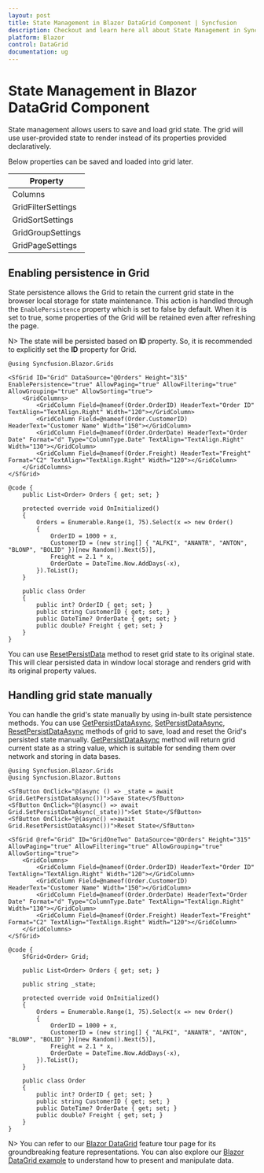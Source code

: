 ```yaml
---
layout: post
title: State Management in Blazor DataGrid Component | Syncfusion
description: Checkout and learn here all about State Management in Syncfusion Blazor DataGrid component and more.
platform: Blazor
control: DataGrid
documentation: ug
---
```


# State Management in Blazor DataGrid Component

State management allows users to save and load grid state. The grid will use user-provided state to render instead of its properties provided declaratively.

Below properties can be saved and loaded into grid later.

Property|
-----|
Columns |
GridFilterSettings |
GridSortSettings |
GridGroupSettings |
GridPageSettings |

## Enabling persistence in Grid

State persistence allows the Grid to retain the current grid state in the browser local storage for state maintenance. This action is handled through the `EnablePersistence` property which is set to false by default. When it is set to true, some properties of the Grid will be retained even after refreshing the page.

N> The state will be persisted based on **ID** property. So, it is recommended to explicitly set the **ID** property for Grid.

```cshtml
@using Syncfusion.Blazor.Grids

<SfGrid ID="Grid" DataSource="@Orders" Height="315" EnablePersistence="true" AllowPaging="true" AllowFiltering="true" AllowGrouping="true" AllowSorting="true">
    <GridColumns>
        <GridColumn Field=@nameof(Order.OrderID) HeaderText="Order ID" TextAlign="TextAlign.Right" Width="120"></GridColumn>
        <GridColumn Field=@nameof(Order.CustomerID) HeaderText="Customer Name" Width="150"></GridColumn>
        <GridColumn Field=@nameof(Order.OrderDate) HeaderText="Order Date" Format="d" Type="ColumnType.Date" TextAlign="TextAlign.Right" Width="130"></GridColumn>
        <GridColumn Field=@nameof(Order.Freight) HeaderText="Freight" Format="C2" TextAlign="TextAlign.Right" Width="120"></GridColumn>
    </GridColumns>
</SfGrid>

@code {
    public List<Order> Orders { get; set; }

    protected override void OnInitialized()
    {
        Orders = Enumerable.Range(1, 75).Select(x => new Order()
        {
            OrderID = 1000 + x,
            CustomerID = (new string[] { "ALFKI", "ANANTR", "ANTON", "BLONP", "BOLID" })[new Random().Next(5)],
            Freight = 2.1 * x,
            OrderDate = DateTime.Now.AddDays(-x),
        }).ToList();
    }

    public class Order
    {
        public int? OrderID { get; set; }
        public string CustomerID { get; set; }
        public DateTime? OrderDate { get; set; }
        public double? Freight { get; set; }
    }
}
```

You can use [ResetPersistData](https://help.syncfusion.com/cr/blazor/Syncfusion.Blazor.Grids.SfGrid-1.html#Syncfusion_Blazor_Grids_SfGrid_1_ResetPersistData) method to reset grid state to its original state. This will clear persisted data in window local storage and renders grid with its original property values.

## Handling grid state manually

You can handle the grid's state manually by using in-built state persistence methods. You can use [GetPersistDataAsync](https://help.syncfusion.com/cr/blazor/Syncfusion.Blazor.Grids.SfGrid-1.html#Syncfusion_Blazor_Grids_SfGrid_1_GetPersistDataAsync), [SetPersistDataAsync](https://help.syncfusion.com/cr/blazor/Syncfusion.Blazor.Grids.SfGrid-1.html#Syncfusion_Blazor_Grids_SfGrid_1_SetPersistDataAsync_System_String_), [ResetPersistDataAsync](https://help.syncfusion.com/cr/blazor/Syncfusion.Blazor.Grids.SfGrid-1.html#Syncfusion_Blazor_Grids_SfGrid_1_ResetPersistDataAsync) methods of grid to save, load and reset the Grid's persisted state manually. [GetPersistDataAsync](https://help.syncfusion.com/cr/blazor/Syncfusion.Blazor.Grids.SfGrid-1.html#Syncfusion_Blazor_Grids_SfGrid_1_GetPersistDataAsync) method will return grid current state as a string value, which is suitable for sending them over network and storing in data bases.

```cshtml
@using Syncfusion.Blazor.Grids
@using Syncfusion.Blazor.Buttons

<SfButton OnClick="@(async () => _state = await Grid.GetPersistDataAsync())">Save State</SfButton>
<SfButton OnClick="@(async() => await Grid.SetPersistDataAsync(_state))">Set State</SfButton>
<SfButton OnClick="@(async() =>await Grid.ResetPersistDataAsync())">Reset State</SfButton>

<SfGrid @ref="Grid" ID="GridOneTwo" DataSource="@Orders" Height="315" AllowPaging="true" AllowFiltering="true" AllowGrouping="true" AllowSorting="true">
    <GridColumns>
        <GridColumn Field=@nameof(Order.OrderID) HeaderText="Order ID" TextAlign="TextAlign.Right" Width="120"></GridColumn>
        <GridColumn Field=@nameof(Order.CustomerID) HeaderText="Customer Name" Width="150"></GridColumn>
        <GridColumn Field=@nameof(Order.OrderDate) HeaderText="Order Date" Format="d" Type="ColumnType.Date" TextAlign="TextAlign.Right" Width="130"></GridColumn>
        <GridColumn Field=@nameof(Order.Freight) HeaderText="Freight" Format="C2" TextAlign="TextAlign.Right" Width="120"></GridColumn>
    </GridColumns>
</SfGrid>

@code {
    SfGrid<Order> Grid;

    public List<Order> Orders { get; set; }

    public string _state;

    protected override void OnInitialized()
    {
        Orders = Enumerable.Range(1, 75).Select(x => new Order()
        {
            OrderID = 1000 + x,
            CustomerID = (new string[] { "ALFKI", "ANANTR", "ANTON", "BLONP", "BOLID" })[new Random().Next(5)],
            Freight = 2.1 * x,
            OrderDate = DateTime.Now.AddDays(-x),
        }).ToList();
    }

    public class Order
    {
        public int? OrderID { get; set; }
        public string CustomerID { get; set; }
        public DateTime? OrderDate { get; set; }
        public double? Freight { get; set; }
    }
}
```

N> You can refer to our [Blazor DataGrid](https://www.syncfusion.com/blazor-components/blazor-datagrid) feature tour page for its groundbreaking feature representations. You can also explore our [Blazor DataGrid example](https://blazor.syncfusion.com/demos/datagrid/overview?theme=bootstrap4) to understand how to present and manipulate data.